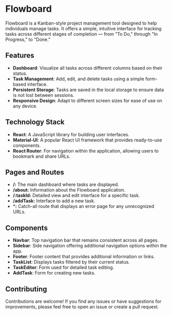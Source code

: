 # Flowboard
Flowboard is a Kanban-style project management tool designed to help individuals manage tasks. It offers a simple, intuitive interface for tracking tasks across different stages of completion — from "To Do," through "In Progress," to "Done."
## Features
- **Dashboard**: Visualize all tasks across different columns based on their status.
- **Task Management**: Add, edit, and delete tasks using a simple form-based interface.
- **Persistent Storage**: Tasks are saved in the local storage to ensure data is not lost between sessions.
- **Responsive Design**: Adapt to different screen sizes for ease of use on any device.
## Technology Stack
- **React**: A JavaScript library for building user interfaces.
- **Material-UI**: A popular React UI framework that provides ready-to-use components.
- **React Router**: For navigation within the application, allowing users to bookmark and share URLs.
## Pages and Routes
- **/:** The main dashboard where tasks are displayed.
- **/about:** Information about the Flowboard application.
- **/:taskId:** Detailed view and edit interface for a specific task.
- **/addTask:** Interface to add a new task.
- ***:** Catch-all route that displays an error page for any unrecognized URLs.
## Components
- **Navbar**: Top navigation bar that remains consistent across all pages.
- **Sidebar**: Side navigation offering additional navigation options within the app.
- **Footer**: Footer content that provides additional information or links.
- **TaskList**: Displays tasks filtered by their current status.
- **TaskEditor**: Form used for detailed task editing.
- **AddTask**: Form for creating new tasks.
## Contributing
Contributions are welcome! If you find any issues or have suggestions for improvements, please feel free to open an issue or create a pull request.
